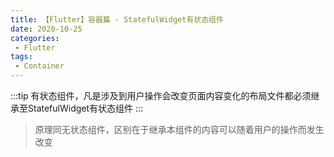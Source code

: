 ```yaml
---
title: 【Flutter】容器篇 - StatefulWidget有状态组件
date: 2020-10-25
categories:
 - Flutter
tags:
 - Container
---
```


:::tip
有状态组件，凡是涉及到用户操作会改变页面内容变化的布局文件都必须继承至StatefulWidget有状态组件
:::

<!-- more -->

> 原理同无状态组件，区别在于继承本组件的内容可以随着用户的操作而发生改变